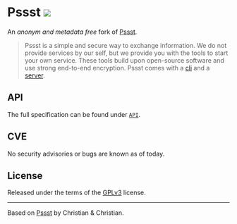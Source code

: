 Pssst ![](https://img.shields.io/travis/cuhsat/pssst.svg)
=====
An _anonym and metadata free_ fork of [Pssst](https://github.com/pssst/pssst).

> Pssst is a simple and secure way to exchange information. We do not provide
> services by our self, but we provide you with the tools to start your own
> service. These tools build upon open-source software and use strong
> end-to-end encryption. Pssst comes with a [cli](doc/cli.md) and a
> [server](doc/server.md).

API
---
The full specification can be found under [`API`](doc/api.md).

CVE
---
No security advisories or bugs are known as of today.

License
-------
Released under the terms of the [GPLv3](LICENSE) license.

----
Based on [Pssst](https://github.com/pssst/pssst) by Christian & Christian.
